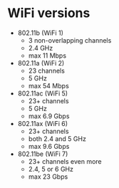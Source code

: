 # WiFi versions

- 802.11b (WiFi 1)
    - 3 non-overlapping channels
    - 2.4 GHz
    - max 11 Mbps
- 802.11a (WiFi 2)
    - 23 channels
    - 5 GHz
    - max 54 Mbps
- 802.11ac (WiFi 5)
    - 23+ channels
    - 5 GHz
    - max 6.9 Gbps
- 802.11ax (WiFi 6)
    - 23+ channels
    - both 2.4 and 5 GHz
    - max 9.6 Gbps
- 802.11be (WiFi 7)
    - 23+ channels even more
    - 2.4, 5 or 6 GHz
    - max 23 Gbps
